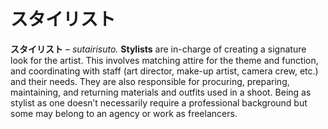 # スタイリスト

**スタイリスト** – _sutairisuto._ **Stylists** are in-charge of creating a signature look for the artist. This involves matching attire for the theme and function, and coordinating with staff (art director, make-up artist, camera crew, etc.) and their needs. They are also responsible for procuring, preparing, maintaining, and returning materials and outfits used in a shoot. Being as stylist as one doesn’t necessarily require a professional background but some may belong to an agency or work as freelancers.
